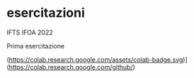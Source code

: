 # esercitazioni
IFTS IFOA 2022

Prima esercitazione


(https://colab.research.google.com/assets/colab-badge.svg)](https://colab.research.google.com/github/)
